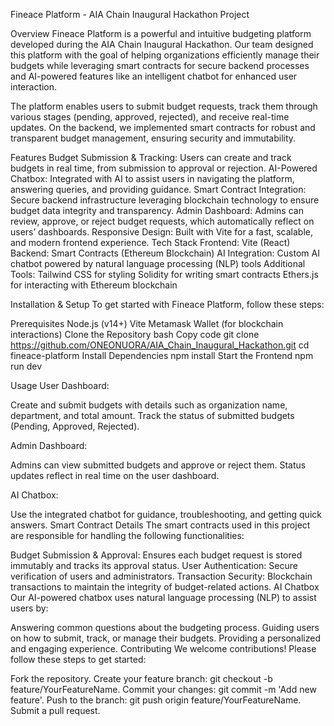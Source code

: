  Fineace Platform - AIA Chain Inaugural Hackathon Project


Overview
Fineace Platform is a powerful and intuitive budgeting platform developed during the AIA Chain Inaugural Hackathon. Our team designed this platform with the goal of helping organizations efficiently manage their budgets while leveraging smart contracts for secure backend processes and AI-powered features like an intelligent chatbot for enhanced user interaction.

The platform enables users to submit budget requests, track them through various stages (pending, approved, rejected), and receive real-time updates. On the backend, we implemented smart contracts for robust and transparent budget management, ensuring security and immutability.

Features
Budget Submission & Tracking: Users can create and track budgets in real time, from submission to approval or rejection.
AI-Powered Chatbox: Integrated with AI to assist users in navigating the platform, answering queries, and providing guidance.
Smart Contract Integration: Secure backend infrastructure leveraging blockchain technology to ensure budget data integrity and transparency.
Admin Dashboard: Admins can review, approve, or reject budget requests, which automatically reflect on users’ dashboards.
Responsive Design: Built with Vite for a fast, scalable, and modern frontend experience.
Tech Stack
Frontend: Vite (React)
Backend: Smart Contracts (Ethereum Blockchain)
AI Integration: Custom AI chatbot powered by natural language processing (NLP) tools
Additional Tools:
Tailwind CSS for styling
Solidity for writing smart contracts
Ethers.js for interacting with Ethereum blockchain


Installation & Setup
To get started with Fineace Platform, follow these steps:

Prerequisites
Node.js (v14+)
Vite
Metamask Wallet (for blockchain interactions)
Clone the Repository
bash
Copy code
git clone https://github.com/ONEONUORA/AIA_Chain_Inaugural_Hackathon.git
cd fineace-platform
Install Dependencies
npm install
Start the Frontend
npm run dev

Usage
User Dashboard:

Create and submit budgets with details such as organization name, department, and total amount.
Track the status of submitted budgets (Pending, Approved, Rejected).

Admin Dashboard:

Admins can view submitted budgets and approve or reject them.
Status updates reflect in real time on the user dashboard.

AI Chatbox:

Use the integrated chatbot for guidance, troubleshooting, and getting quick answers.
Smart Contract Details
The smart contracts used in this project are responsible for handling the following functionalities:

Budget Submission & Approval: Ensures each budget request is stored immutably and tracks its approval status.
User Authentication: Secure verification of users and administrators.
Transaction Security: Blockchain transactions to maintain the integrity of budget-related actions.
AI Chatbox
Our AI-powered chatbox uses natural language processing (NLP) to assist users by:

Answering common questions about the budgeting process.
Guiding users on how to submit, track, or manage their budgets.
Providing a personalized and engaging experience.
Contributing
We welcome contributions! Please follow these steps to get started:

Fork the repository.
Create your feature branch: git checkout -b feature/YourFeatureName.
Commit your changes: git commit -m 'Add new feature'.
Push to the branch: git push origin feature/YourFeatureName.
Submit a pull request.
